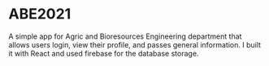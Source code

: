 # ABE2021
A simple app for Agric and Bioresources Engineering department that allows users login, view their profile, and passes general information. I built it with React and used firebase for the database storage.
